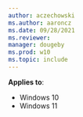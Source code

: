 ```yaml
---
author: aczechowski
ms.author: aaroncz
ms.date: 09/28/2021
ms.reviewer: 
manager: dougeby
ms.prod: w10
ms.topic: include
---
```


**Applies to**:

- Windows 10
- Windows 11
